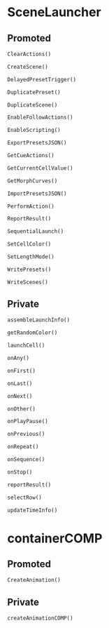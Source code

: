 # SceneLauncher

## Promoted

```python
ClearActions()
```

```python
CreateScene()
```

```python
DelayedPresetTrigger()
```

```python
DuplicatePreset()
```

```python
DuplicateScene()
```

```python
EnableFollowActions()
```

```python
EnableScripting()
```

```python
ExportPresetsJSON()
```

```python
GetCueActions()
```

```python
GetCurrentCellValue()
```

```python
GetMorphCurves()
```

```python
ImportPresetsJSON()
```

```python
PerformAction()
```

```python
ReportResult()
```

```python
SequentialLaunch()
```

```python
SetCellColor()
```

```python
SetLengthMode()
```

```python
WritePresets()
```

```python
WriteScenes()
```

## Private

```python
assembleLaunchInfo()
```

```python
getRandomColor()
```

```python
launchCell()
```

```python
onAny()
```

```python
onFirst()
```

```python
onLast()
```

```python
onNext()
```

```python
onOther()
```

```python
onPlayPause()
```

```python
onPrevious()
```

```python
onRepeat()
```

```python
onSequence()
```

```python
onStop()
```

```python
reportResult()
```

```python
selectRow()
```

```python
updateTimeInfo()
```

# containerCOMP

## Promoted

```python
CreateAnimation()
```

## Private

```python
createAnimationCOMP()
```
